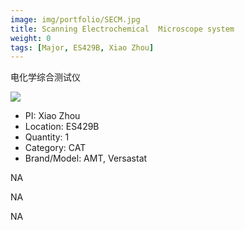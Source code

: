 ```yaml
---
image: img/portfolio/SECM.jpg
title: Scanning Electrochemical  Microscope system
weight: 0
tags: [Major, ES429B, Xiao Zhou]
---
```


电化学综合测试仪

<!--more-->

![](../../img/portfolio/SECM.jpg)

- PI: Xiao Zhou
- Location: ES429B
- Quantity: 1
- Category: CAT
- Brand/Model: AMT, Versastat

NA

NA

NA
